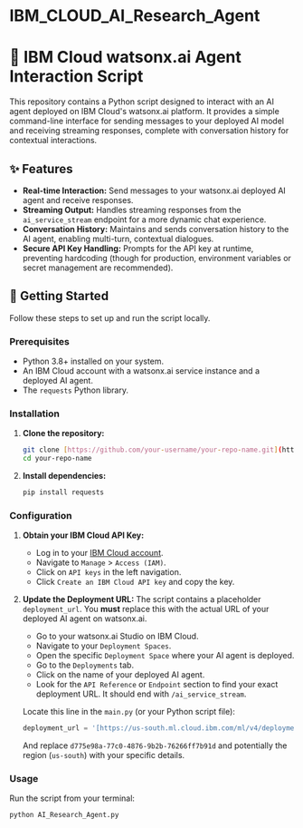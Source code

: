 # IBM_CLOUD_AI_Research_Agent

# 🤖 IBM Cloud watsonx.ai Agent Interaction Script

This repository contains a Python script designed to interact with an AI agent deployed on IBM Cloud's watsonx.ai platform. It provides a simple command-line interface for sending messages to your deployed AI model and receiving streaming responses, complete with conversation history for contextual interactions.

## ✨ Features

* **Real-time Interaction:** Send messages to your watsonx.ai deployed AI agent and receive responses.
* **Streaming Output:** Handles streaming responses from the `ai_service_stream` endpoint for a more dynamic chat experience.
* **Conversation History:** Maintains and sends conversation history to the AI agent, enabling multi-turn, contextual dialogues.
* **Secure API Key Handling:** Prompts for the API key at runtime, preventing hardcoding (though for production, environment variables or secret management are recommended).

## 🚀 Getting Started

Follow these steps to set up and run the script locally.

### Prerequisites

* Python 3.8+ installed on your system.
* An IBM Cloud account with a watsonx.ai service instance and a deployed AI agent.
* The `requests` Python library.

### Installation

1.  **Clone the repository:**
    ```bash
    git clone [https://github.com/your-username/your-repo-name.git](https://github.com/your-username/your-repo-name.git)
    cd your-repo-name
    ```
2.  **Install dependencies:**
    ```bash
    pip install requests
    ```

### Configuration

1.  **Obtain your IBM Cloud API Key:**
    * Log in to your [IBM Cloud account](https://cloud.ibm.com/).
    * Navigate to `Manage` > `Access (IAM)`.
    * Click on `API keys` in the left navigation.
    * Click `Create an IBM Cloud API key` and copy the key.

2.  **Update the Deployment URL:**
    The script contains a placeholder `deployment_url`. You **must** replace this with the actual URL of your deployed AI agent on watsonx.ai.
    * Go to your watsonx.ai Studio on IBM Cloud.
    * Navigate to your `Deployment Spaces`.
    * Open the specific `Deployment Space` where your AI agent is deployed.
    * Go to the `Deployments` tab.
    * Click on the name of your deployed AI agent.
    * Look for the `API Reference` or `Endpoint` section to find your exact deployment URL. It should end with `/ai_service_stream`.

    Locate this line in the `main.py` (or your Python script file):
    ```python
    deployment_url = '[https://us-south.ml.cloud.ibm.com/ml/v4/deployments/d775e98a-77c0-4876-9b2b-76266ff7b91d/ai_service_stream?version=2021-05-01](https://us-south.ml.cloud.ibm.com/ml/v4/deployments/d775e98a-77c0-4876-9b2b-76266ff7b91d/ai_service_stream?version=2021-05-01)'
    ```
    And replace `d775e98a-77c0-4876-9b2b-76266ff7b91d` and potentially the region (`us-south`) with your specific details.

### Usage

Run the script from your terminal:

```bash
python AI_Research_Agent.py
